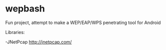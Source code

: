 # wepbash
Fun project, attempt to make a WEP/EAP/WPS penetrating tool for Android


Libraries:

-JNetPcap http://jnetpcap.com/

